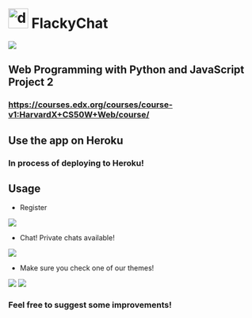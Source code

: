 # <img src="https://i.imgur.com/fQcQkvm.png" alt="drawing" width="40px"/> FlackyChat
![](https://i.imgur.com/K1gRiyl.png)

## Web Programming with Python and JavaScript Project 2
### https://courses.edx.org/courses/course-v1:HarvardX+CS50W+Web/course/

## Use the app on Heroku

### In process of deploying to Heroku!


## Usage

* Register

![](https://i.imgur.com/c2SUfOv.png)

* Chat! Private chats available!

![](https://i.imgur.com/8XPHCVD.png)

* Make sure you check one of our themes!

![](https://i.imgur.com/EvSgk7Z.png)
![](https://i.imgur.com/SnSeadx.png)

### Feel free to suggest some improvements! 
